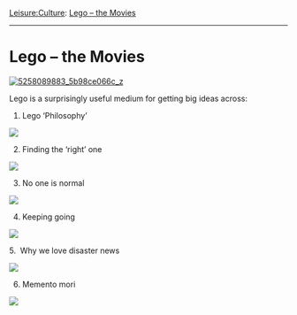 [Leisure:](https://www.theschooloflife.com/thebookoflife/category/leisure/)[Culture](https://www.theschooloflife.com/thebookoflife/category/leisure/culture/): [Lego – the Movies](https://www.theschooloflife.com/thebookoflife/lego-the-movies/)

* * *

# Lego – the Movies

[![5258089883_5b98ce066c_z](https://www.theschooloflife.com/thebookoflife/wp-content/uploads/2015/08/5258089883_5b98ce066c_z.jpg)](http://www.thebookoflife.org/wp-content/uploads/2015/08/5258089883_5b98ce066c_z.jpg)

Lego is a surprisingly useful medium for getting big ideas across:

1. Lego ‘Philosophy’

[![](https://img.youtube.com/vi/6Cf8Jak-OF8/0.jpg)](https://www.youtube.com/embed/6Cf8Jak-OF8 '')

2. Finding the&nbsp;‘right’ one

[![](https://img.youtube.com/vi/v2HeNz1ROhY/0.jpg)](https://www.youtube.com/embed/v2HeNz1ROhY '')

3. No one is normal

[![](https://img.youtube.com/vi/0hdDVysvOsY/0.jpg)](https://www.youtube.com/embed/0hdDVysvOsY '')

4. Keeping going

[![](https://img.youtube.com/vi/c1H92b_uLdU/0.jpg)](https://www.youtube.com/embed/c1H92b_uLdU '')

5.&nbsp;&nbsp;Why we love disaster news

[![](https://img.youtube.com/vi/9hru-MCygDQ/0.jpg)](https://www.youtube.com/embed/9hru-MCygDQ '')

6. Memento mori

[![](https://img.youtube.com/vi/YNXUkfNFZ0Q/0.jpg)](https://www.youtube.com/embed/YNXUkfNFZ0Q '')
